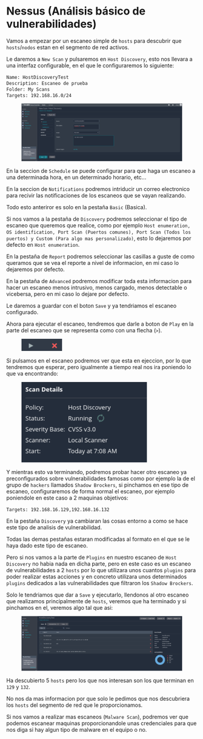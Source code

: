 # Nessus (Análisis básico de vulnerabilidades)

Vamos a empezar por un escaneo simple de `hosts` para descubrir que `hosts`/`nodos` estan en el segmento de red activos.

Le daremos a `New Scan` y pulsaremos en `Host Discovery`, esto nos llevara a una interfaz configurable, en el que le configuraremos lo siguiente:

```
Name: HostDiscoveryTest
Description: Escaneo de prueba
Folder: My Scans
Targets: 192.168.16.0/24
```

<figure><img src="../../../.gitbook/assets/image (34).png" alt=""><figcaption></figcaption></figure>

En la seccion de `Schedule` se puede configurar para que haga un escaneo a una determinada hora, en un determinado horario, etc...

En la seccion de `Notifications` podremos intriducir un correo electronico para recivir las notificaciones de los escaneos que se vayan realizando.

Todo esto anteriror es solo en la pestaña `Basic` (Basica).

Si nos vamos a la pestaña de `Discovery` podremos seleccionar el tipo de escaneo que queremos que realice, como por ejemplo `Host enumeration, OS identification, Port Scan (Puertos comunes), Port Scan (Todos los puertos) y Custom (Para algo mas personalizado)`, esto lo dejaremos por defecto en `Host enumeration`.

En la pestaña de `Report` podremos seleccionar las casillas a guste de como queramos que se vea el reporte a nivel de informacion, en mi caso lo dejaremos por defecto.

En la pestaña de `Advanced` podremos modificar toda esta informacion para hacer un escaneo menos intrusivo, menos cargado, menos detectable o vicebersa, pero en mi caso lo dejare por defecto.

Le daremos a guardar con el boton `Save` y ya tendriamos el escaneo configurado.

Ahora para ejecutar el escaneo, tendremos que darle a boton de `Play` en la parte del escaneo que se representa como con una flecha (`>`).

<figure><img src="../../../.gitbook/assets/image (35).png" alt=""><figcaption></figcaption></figure>

Si pulsamos en el escaneo podremos ver que esta en ejeccion, por lo que tendremos que esperar, pero igualmente a tiempo real nos ira poniendo lo que va encontrando:

<figure><img src="../../../.gitbook/assets/image (36).png" alt=""><figcaption></figcaption></figure>

Y mientras esto va terminando, podremos probar hacer otro escaneo ya preconfigurados sobre vulnerabilidades famosas como por ejemplo la de el grupo de `hackers` llamados `Shadow Brockers`, si pinchamos en ese tipo de escaneo, configuraremos de forma normal el escaneo, por ejemplo poniendole en este caso a 2 maquinas objetivos:

```
Targets: 192.168.16.129,192.168.16.132
```

En la pestaña `Discovery` ya cambiaran las cosas entorno a como se hace este tipo de analisis de vulnerabilidad.

Todas las demas pestañas estaran modificadas al formato en el que se le haya dado este tipo de escaneo.

Pero si nos vamos a la parte de `Plugins` en nuestro escaneo de `Host Discovery` no habia nada en dicha parte, pero en este caso es un escaneo de vulnerabilidades a 2 `hosts` por lo que utilizara unos cuantos `plugins` para poder realizar estas acciones y en concreto utilizara unos determinados `plugins` dedicados a las vulnerabilidades que filtraron los `Shadow Brockers`.

Solo le tendriamos que dar a `Save` y ejecutarlo, llendonos al otro escaneo que realizamos principalmente de `hosts`, veremos que ha terminado y si pinchamos en el, veremos algo tal que asi:

<figure><img src="../../../.gitbook/assets/image (37).png" alt=""><figcaption></figcaption></figure>

Ha descubierto 5 `hosts` pero los que nos interesan son los que terminan en `129` y `132`.

No nos da mas informacion por que solo le pedimos que nos descubriera los `hosts` del segmento de red que le proporcionamos.

Si nos vamos a realizar mas escaneos (`Malware Scan`), podremos ver que podemos escanear maquinas proporcionandole unas credenciales para que nos diga si hay algun tipo de malware en el equipo o no.
